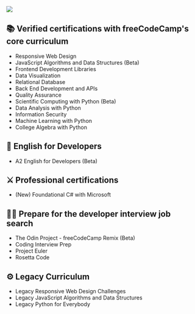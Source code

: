 ![](https://cdn.freecodecamp.org/platform/universal/fcc_meta_1920X1080-indigo.png)

## 📚 Verified certifications with freeCodeCamp's core curriculum
- []()Responsive Web Design
- []()JavaScript Algorithms and Data Structures (Beta)
- []()Frontend Development Libraries
- []()Data Visualization
- []()Relational Database
- []()Back End Development and APIs
- []()Quality Assurance
- []()Scientific Computing with Python (Beta)
- []()Data Analysis with Python
- []()Information Security
- []()Machine Learning with Python
- []()College Algebra with Python

## 🔰 English for Developers
- []()A2 English for Developers (Beta)

## ⚔ Professional certifications
- []()(New) Foundational C# with Microsoft

## 👨‍💻 Prepare for the developer interview job search
- []()The Odin Project - freeCodeCamp Remix (Beta)
- []()Coding Interview Prep
- []()Project Euler
- []()Rosetta Code

## ⚙ Legacy Curriculum
- []()Legacy Responsive Web Design Challenges
- []()Legacy JavaScript Algorithms and Data Structures
- []()Legacy Python for Everybody

